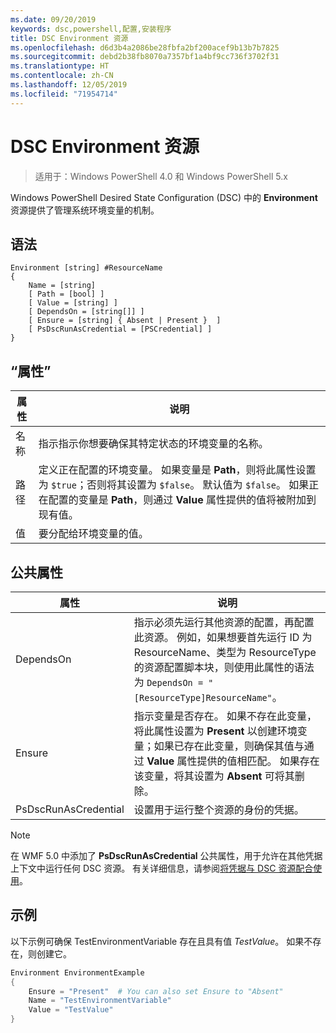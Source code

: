 ```yaml
---
ms.date: 09/20/2019
keywords: dsc,powershell,配置,安装程序
title: DSC Environment 资源
ms.openlocfilehash: d6d3b4a2086be28fbfa2bf200acef9b13b7b7825
ms.sourcegitcommit: debd2b38fb8070a7357bf1a4bf9cc736f3702f31
ms.translationtype: HT
ms.contentlocale: zh-CN
ms.lasthandoff: 12/05/2019
ms.locfileid: "71954714"
---
```

# <a name="dsc-environment-resource"></a>DSC Environment 资源

> 适用于：Windows PowerShell 4.0 和 Windows PowerShell 5.x

Windows PowerShell Desired State Configuration (DSC) 中的 **Environment** 资源提供了管理系统环境变量的机制。

## <a name="syntax"></a>语法

```Syntax
Environment [string] #ResourceName
{
    Name = [string]
    [ Path = [bool] ]
    [ Value = [string] ]
    [ DependsOn = [string[]] ]
    [ Ensure = [string] { Absent | Present }  ]
    [ PsDscRunAsCredential = [PSCredential] ]
}
```

## <a name="properties"></a>“属性”

|属性 |说明 |
|---|---|
|名称 |指示指示你想要确保其特定状态的环境变量的名称。 |
|路径 |定义正在配置的环境变量。 如果变量是 **Path**，则将此属性设置为 `$true`；否则将其设置为 `$false`。 默认值为 `$false`。 如果正在配置的变量是 **Path**，则通过 **Value** 属性提供的值将被附加到现有值。 |
|值 |要分配给环境变量的值。 |

## <a name="common-properties"></a>公共属性

|属性 |说明 |
|---|---|
|DependsOn |指示必须先运行其他资源的配置，再配置此资源。 例如，如果想要首先运行 ID 为 ResourceName、类型为 ResourceType 的资源配置脚本块，则使用此属性的语法为 `DependsOn = "[ResourceType]ResourceName"`。 |
|Ensure |指示变量是否存在。 如果不存在此变量，将此属性设置为 **Present** 以创建环境变量；如果已存在此变量，则确保其值与通过 **Value** 属性提供的值相匹配。 如果存在该变量，将其设置为 **Absent** 可将其删除。 |
|PsDscRunAsCredential |设置用于运行整个资源的身份的凭据。 |

> [!NOTE]
> 在 WMF 5.0 中添加了 **PsDscRunAsCredential** 公共属性，用于允许在其他凭据上下文中运行任何 DSC 资源。 有关详细信息，请参阅[将凭据与 DSC 资源配合使用](../../../configurations/runasuser.md)。

## <a name="example"></a>示例

以下示例可确保 TestEnvironmentVariable 存在且具有值 _TestValue_。 如果不存在，则创建它。

```powershell
Environment EnvironmentExample
{
    Ensure = "Present"  # You can also set Ensure to "Absent"
    Name = "TestEnvironmentVariable"
    Value = "TestValue"
}
```